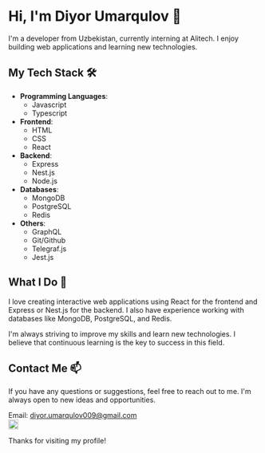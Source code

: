 # Hi, I'm Diyor Umarqulov 👋

I'm a developer from Uzbekistan, currently interning at Alitech. I enjoy building web applications and learning new technologies.

## My Tech Stack 🛠️

- **Programming Languages**:
    - Javascript
    - Typescript
- **Frontend**: 
    - HTML
    - CSS
    - React
- **Backend**: 
    - Express
    - Nest.js
    - Node.js
- **Databases**: 
    - MongoDB
    - PostgreSQL
    - Redis
- **Others**: 
    - GraphQL
    - Git/Github
    - Telegraf.js
    - Jest.js

## What I Do 🚀

I love creating interactive web applications using React for the frontend and Express or Nest.js for the backend. I also have experience working with databases like MongoDB, PostgreSQL, and Redis.

I'm always striving to improve my skills and learn new technologies. I believe that continuous learning is the key to success in this field.

## Contact Me 📫

If you have any questions or suggestions, feel free to reach out to me. I'm always open to new ideas and opportunities.

Email: diyor.umarqulov009@gmail.com <br />
<a href="https://www.linkedin.com/in/diyor-umarqulov/"><img src="https://raw.githubusercontent.com/rahuldkjain/github-profile-readme-generator/master/src/images/icons/Social/linked-in-alt.svg" width="20" /></a>

Thanks for visiting my profile!
